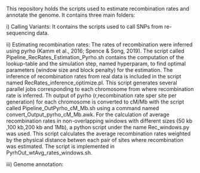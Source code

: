 This repository holds the scripts used to estimate recombination rates and annotate the genome. 
It contains three main folders:

i)   Calling Variants: It contains the scripts used to call SNPs from re-sequencing data.

ii)  Estimating recombination rates: The rates of recombination were inferred using pyrho (Kamm et al., 2016; Spence & Song, 2019). 
The script called Pipeline_RecRates_Estimation_Pyrho.sh contains the computation of the lookup-table and the simulation step, named hyperparam, to find optimal parameters (window size and block penalty) for the estimation. 
The inference of recombination rates from real data is included in the script named RecRates_inference_optimize.pl. This script generates several parallel jobs corresponding to each chromosome from where recombination rate is inferred. 
Th output of pyrho (r,recombination rate sper site per generation) for each chromosome is converted to cM/Mb with the script called Pipeline_OutPyrho_cM_Mb.sh using a command named convert_Output_pyrho_cM_Mb.awk.
For the calculation of average recombination rates in non-overlapping windows with different sizes (50 kb ,100 kb,200 kb and 1Mb), a python script under the name Rec_windows.py was used. This script calculates the average recombination rates weighted by the physical distance betwen each pair of sites where recombination was estimated. The script is implemented in PyrhOut_wtAvg_rates_windows.sh.

iii) Genome annotation: 
